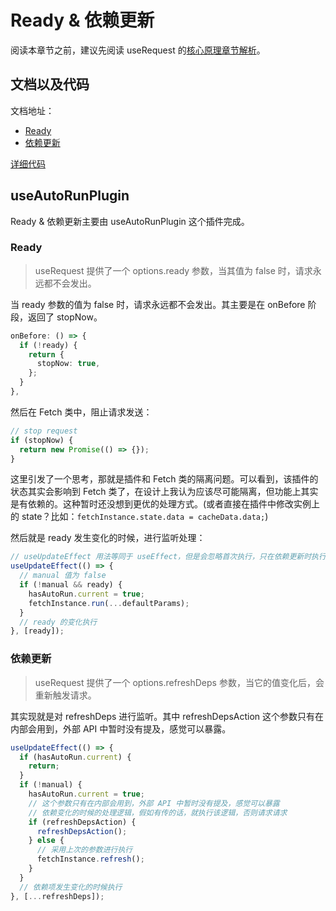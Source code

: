 # Ready & 依赖更新

阅读本章节之前，建议先阅读 useRequest 的[核心原理章节解析](/hooks/request/use-request)。

## 文档以及代码

文档地址：

- [Ready](https://ahooks.js.org/zh-CN/hooks/use-request/ready)
- [依赖更新](https://ahooks.js.org/zh-CN/hooks/use-request/refresy-deps)

[详细代码](https://github.com/GpingFeng/hooks/blob/guangping%2Fread-code/packages/hooks/src/useRequest/src/plugins/useAutoRunPlugin.ts)

## useAutoRunPlugin

Ready & 依赖更新主要由 useAutoRunPlugin 这个插件完成。

### Ready

> useRequest 提供了一个 options.ready 参数，当其值为 false 时，请求永远都不会发出。

当 ready 参数的值为 false 时，请求永远都不会发出。其主要是在 onBefore 阶段，返回了 stopNow。

```ts
onBefore: () => {
  if (!ready) {
    return {
      stopNow: true,
    };
  }
},
```

然后在 Fetch 类中，阻止请求发送：

```ts
// stop request
if (stopNow) {
  return new Promise(() => {});
}
```

这里引发了一个思考，那就是插件和 Fetch 类的隔离问题。可以看到，该插件的状态其实会影响到 Fetch 类了，在设计上我认为应该尽可能隔离，但功能上其实是有依赖的。这种暂时还没想到更优的处理方式。(或者直接在插件中修改实例上的 state？比如：`fetchInstance.state.data = cacheData.data;`)

然后就是 ready 发生变化的时候，进行监听处理：

```ts
// useUpdateEffect 用法等同于 useEffect，但是会忽略首次执行，只在依赖更新时执行。
useUpdateEffect(() => {
  // manual 值为 false
  if (!manual && ready) {
    hasAutoRun.current = true;
    fetchInstance.run(...defaultParams);
  }
  // ready 的变化执行
}, [ready]);
```

### 依赖更新

> useRequest 提供了一个 options.refreshDeps 参数，当它的值变化后，会重新触发请求。

其实现就是对 refreshDeps 进行监听。其中 refreshDepsAction 这个参数只有在内部会用到，外部 API 中暂时没有提及，感觉可以暴露。

```ts
useUpdateEffect(() => {
  if (hasAutoRun.current) {
    return;
  }
  if (!manual) {
    hasAutoRun.current = true;
    // 这个参数只有在内部会用到，外部 API 中暂时没有提及，感觉可以暴露
    // 依赖变化的时候的处理逻辑，假如有传的话，就执行该逻辑，否则请求请求
    if (refreshDepsAction) {
      refreshDepsAction();
    } else {
      // 采用上次的参数进行执行
      fetchInstance.refresh();
    }
  }
  // 依赖项发生变化的时候执行
}, [...refreshDeps]);
```
